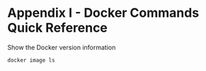 # Appendix I - Docker Commands Quick Reference

Show the Docker version information

```bash
docker image ls
```





